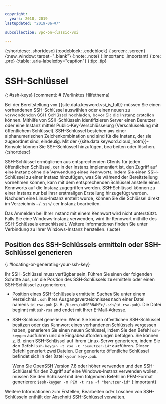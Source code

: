 ```yaml
---

copyright:
  years: 2018, 2019
lastupdated: "2019-06-07"

subcollection: vpc-on-classic-vsi

---
```


{:shortdesc: .shortdesc}
{:codeblock: .codeblock}
{:screen: .screen}
{:new_window: target="_blank"}
{:note: .note}
{:important: .important}
{:pre: .pre}
{:table: .aria-labeledby="caption"}
{:tip: .tip}

# SSH-Schlüssel
{: #ssh-keys}
[comment]: # (Verlinktes Hilfethema)

Bei der Bereitstellung von {{site.data.keyword.vsi_is_full}} müssen Sie einen vorhandenen SSH-Schlüssel auswählen oder einen neuen zu verwendenden SSH-Schlüssel hochladen, bevor Sie die Instanz erstellen können. Mithilfe von SSH-Schlüsseln identifizieren Server einen Benutzer oder eine Instanz mittels Public-Key-Verschlüsselung (Verschlüsselung mit öffentlichem Schlüssel). SSH-Schlüssel bestehen aus einer alphanumerischen Zeichenkombination und sind für die Instanz, der sie zugeordnet sind, eindeutig. Mit der {{site.data.keyword.cloud_notm}}-Konsole können Sie SSH-Schlüssel hinzufügen, bearbeiten oder löschen.
{:shortdesc}

SSH-Schlüssel ermöglichen aus entsprechenden Clients für jeden öffentlichen Schlüssel, der in der Instanz implementiert ist, den Zugriff auf eine Instanz ohne die Verwendung eines Kennworts. Indem Sie einen SSH-Schlüssel zu einer Instanz hinzufügen, was Sie während der Bereitstellung vornehmen können, kann mit dem entsprechenden Schlüssel anstelle eines Kennworts auf die Instanz zugegriffen werden. SSH-Schlüssel können zu einer Instanz nur bei ihrer erstmaligen Erstellung hinzugefügt werden. Nachdem eine Linux-Instanz erstellt wurde, können Sie die Schlüssel direkt im Verzeichnis `~/.ssh/` der Instanz bearbeiten.

Das Anmelden bei Ihrer Instanz mit einem Kennwort wird nicht unterstützt. Falls Sie eine Windows-Instanz verwenden, wird Ihr Kennwort mithilfe des SSH-Schlüssels entschlüsselt. Weitere Informationen finden Sie unter [Verbindung zu Ihrer Windows-Instanz herstellen](/docs/vpc-on-classic-vsi?topic=vpc-on-classic-vsi-connecting-to-your-windows-instance).
{:note}

## Position des SSH-Schlüssels ermitteln oder SSH-Schlüssel generieren
{: #locating-or-generating-your-ssh-key}

Ihr SSH-Schlüssel muss verfügbar sein. Führen Sie einen der folgenden Schritte aus, um die Position des SSH-Schlüssels zu ermitteln oder einen SSH-Schlüssel zu generieren.

 * Position eines SSH-Schlüssels ermitteln: Suchen Sie unter einem Verzeichnis `.ssh` Ihres Ausgangsverzeichnisses nach einer Datei namens `id_rsa.pub` (z. B. `/Users/<USERNAME>/.ssh/id_rsa.pub`). Die Datei beginnt mit `ssh-rsa` und endet mit Ihrer E-Mail-Adresse.

* SSH-Schlüssel generieren: Wenn Sie keinen öffentlichen SSH-Schlüssel besitzen oder das Kennwort eines vorhandenen Schlüssels vergessen haben, generieren Sie einen neuen Schlüssel, indem Sie den Befehl `ssh-keygen` ausführen und die Eingabeaufforderungen befolgen. Sie können z. B. einen SSH-Schlüssel auf Ihrem Linux-Server generieren, indem Sie den Befehl `ssh-keygen -t rsa -C "benutzer-id"` ausführen. Dieser Befehl generiert zwei Dateien. Der generierte öffentliche Schlüssel befindet sich in der Datei `<your key>.pub`.

  Wenn Sie OpenSSH Version 7.8 oder höher verwenden und den SSH-Schlüssel für den Zugriff auf eine Windows-Instanz verwenden wollen, müssen Sie den Schlüssel mit dem folgenden Befehl im PEM-Format generieren: `$ssh-keygen -m PEM -t rsa -f "benutzer-id"`
  {:important}

Weitere Informationen zum Erstellen, Bearbeiten oder Löschen von SSH-Schlüsseln enthält der Abschnitt [SSH-Schlüssel verwalten](/docs/vpc-on-classic-vsi?topic=vpc-on-classic-vsi-managing-ssh-keys#managing-ssh-keys).
